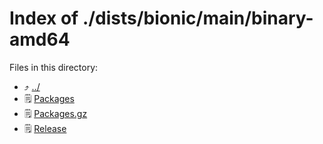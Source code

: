 
# Index of ./dists/bionic/main/binary-amd64
Files in this directory:
- ⤴ [../](../)
- 🗒 [Packages](Packages)
- 🗒 [Packages.gz](Packages.gz)
- 🗒 [Release](Release)
